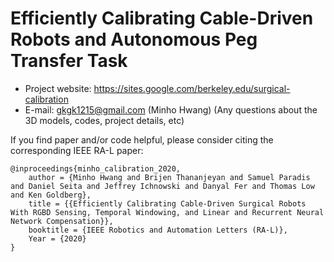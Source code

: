 # Efficiently Calibrating Cable-Driven Robots and Autonomous Peg Transfer Task

- Project website: https://sites.google.com/berkeley.edu/surgical-calibration
- E-mail: gkgk1215@gmail.com (Minho Hwang)
  (Any questions about the 3D models, codes, project details, etc)


If you find paper and/or code helpful, please consider citing the corresponding IEEE RA-L paper:

```
@inproceedings{minho_calibration_2020,
    author = {Minho Hwang and Brijen Thananjeyan and Samuel Paradis and Daniel Seita and Jeffrey Ichnowski and Danyal Fer and Thomas Low and Ken Goldberg},
    title = {{Efficiently Calibrating Cable-Driven Surgical Robots With RGBD Sensing, Temporal Windowing, and Linear and Recurrent Neural Network Compensation}},
    booktitle = {IEEE Robotics and Automation Letters (RA-L)},
    Year = {2020}
}
```
